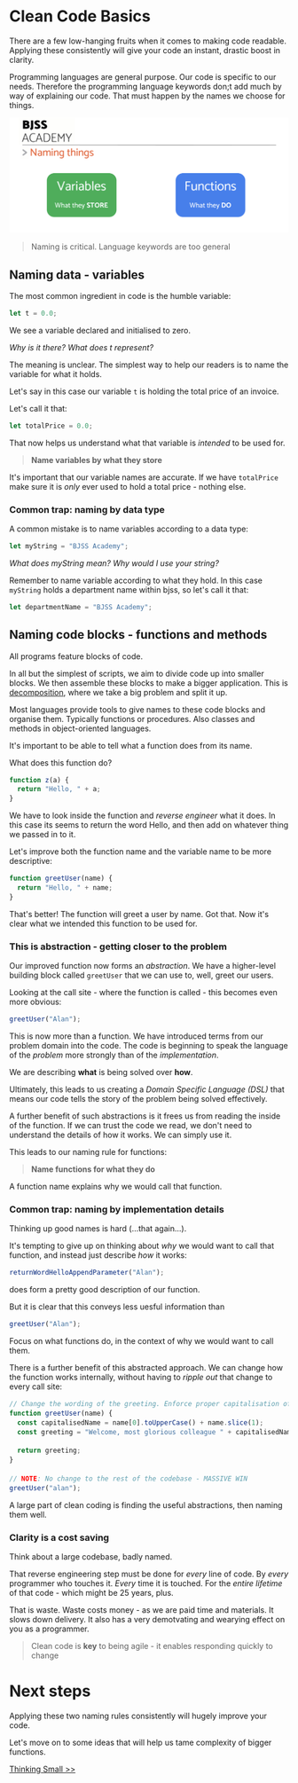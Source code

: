 # Clean Code Basics

There are a few low-hanging fruits when it comes to making code readable. Applying these consistently will give your code an instant, drastic boost in clarity.

Programming languages are general purpose. Our code is specific to our needs. Therefore the programming language keywords don;t add much by way of explaining our code. That must happen by the names we choose for things.

![Naming things](/images/naming-things.png)

> Naming is critical. Language keywords are too general

## Naming data - variables

The most common ingredient in code is the humble variable:

```javascript
let t = 0.0;
```

We see a variable declared and initialised to zero.

_Why is it there? What does t represent?_

The meaning is unclear. The simplest way to help our readers is to name the variable for what it holds.

Let's say in this case our variable `t` is holding the total price of an invoice.

Let's call it that:

```javascript
let totalPrice = 0.0;
```

That now helps us understand what that variable is _intended_ to be used for.

> **Name variables by what they store**

It's important that our variable names are accurate. If we have `totalPrice` make sure it is _only_ ever used to hold a total price - nothing else.

### Common trap: naming by data type

A common mistake is to name variables according to a data type:

```javascript
let myString = "BJSS Academy";
```

_What does myString mean? Why would I use your string?_

Remember to name variable according to what they hold. In this case `myString` holds a department name within bjss, so let's call it that:

```javascript
let departmentName = "BJSS Academy";
```

## Naming code blocks - functions and methods

All programs feature blocks of code.

In all but the simplest of scripts, we aim to divide code up into smaller blocks. We then assemble these blocks to make a bigger application. This is [decomposition](https://www.bbc.co.uk/bitesize/topics/zkcqn39/articles/z8ngr82#zg73r2p), where we take a big problem and split it up.

Most languages provide tools to give names to these code blocks and organise them. Typically functions or procedures. Also classes and methods in object-oriented languages.

It's important to be able to tell what a function does from its name.

What does this function do?

```javascript
function z(a) {
  return "Hello, " + a;
}
```

We have to look inside the function and _reverse engineer_ what it does. In this case its seems to return the word Hello, and then add on whatever thing we passed in to it.

Let's improve both the function name and the variable name to be more descriptive:

```javascript
function greetUser(name) {
  return "Hello, " + name;
}
```

That's better! The function will greet a user by name. Got that. Now it's clear what we intended this function to be used for.

### This is abstraction - getting closer to the problem

Our improved function now forms an _abstraction_. We have a higher-level building block called `greetUser` that we can use to, well, greet our users.

Looking at the call site - where the function is called - this becomes even more obvious:

```javascript
greetUser("Alan");
```

This is now more than a function. We have introduced terms from our problem domain into the code. The code is beginning to speak the language of the _problem_ more strongly than of the _implementation_.

We are describing **what** is being solved over **how**.

Ultimately, this leads to us creating a _Domain Specific Language (DSL)_ that means our code tells the story of the problem being solved effectively.

A further benefit of such abstractions is it frees us from reading the inside of the function.
If we can trust the code we read, we don't need to understand the details of how it works. We can simply use it.

This leads to our naming rule for functions:

> **Name functions for what they do**

A function name explains why we would call that function.

### Common trap: naming by implementation details

Thinking up good names is hard (...that again...).

It's tempting to give up on thinking about _why_ we would want to call that function, and instead just describe _how_ it works:

```javascript
returnWordHelloAppendParameter("Alan");
```

does form a pretty good description of our function.

But it is clear that this conveys less uesful information than

```javascript
greetUser("Alan");
```

Focus on what functions do, in the context of why we would want to call them.

There is a further benefit of this abstracted approach. We can change how the function works internally, without having to _ripple out_ that change to every call site:

```javascript
// Change the wording of the greeting. Enforce proper capitalisation of the name
function greetUser(name) {
  const capitalisedName = name[0].toUpperCase() + name.slice(1);
  const greeting = "Welcome, most glorious colleague " + capitalisedName;

  return greeting;
}

// NOTE: No change to the rest of the codebase - MASSIVE WIN
greetUser("alan");
```

A large part of clean coding is finding the useful abstractions, then naming them well.

### Clarity is a cost saving

Think about a large codebase, badly named.

That reverse engineering step must be done for _every_ line of code. By _every_ programmer who touches it. _Every_ time it is touched. For the _entire lifetime_ of that code - which might be 25 years, plus.

That is waste. Waste costs money - as we are paid time and materials. It slows down delivery. It also has a very demotvating and wearying effect on you as a programmer.

> Clean code is **key** to being agile - it enables responding quickly to change

# Next steps

Applying these two naming rules consistently will hugely improve your code.

Let's move on to some ideas that will help us tame complexity of bigger functions.

[Thinking Small >>](/02thinkingsmall.md)

